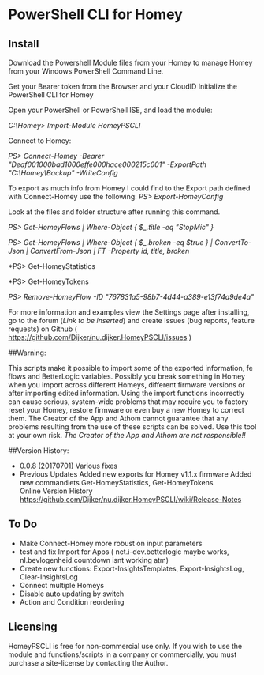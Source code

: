 # PowerShell CLI for Homey

## Install
Download the Powershell Module files from your Homey to manage Homey from your Windows PowerShell Command Line.

Get your Bearer token from the Browser and your CloudID
Initialize the PowerShell CLI for Homey

Open your PowerShell or PowerShell ISE, and load the module:

*C:\Homey>  Import-Module HomeyPSCLI*

Connect to Homey:

*PS> Connect-Homey -Bearer "Deaf001000bad1000effe000hace000215c001" -ExportPath "C:\Homey\Backup" -WriteConfig*

To export as much info from Homey I could find to the Export path defined with Connect-Homey use the following:
*PS> Export-HomeyConfig*

Look at the files and folder structure after running this command.

*PS> Get-HomeyFlows  | Where-Object { $_.title -eq "StopMic" }*

*PS> Get-HomeyFlows  | Where-Object { $_.broken -eq $true } | ConvertTo-Json |  ConvertFrom-Json | FT -Property id, title, broken*

*PS> Get-HomeyStatistics

*PS> Get-HomeyTokens

*PS> Remove-HomeyFlow  -ID  "767831a5-98b7-4d44-a389-e13f74a9de4a"*


For more information and examples view the Settings page after installing, go to the forum (*Link to be inserted*) and create Issues (bug reports, feature requests) on Github ( https://github.com/Dijker/nu.dijker.HomeyPSCLI/issues )  

##Warning:

This scripts make it possible to import some of the exported information, fe flows and BetterLogic variables. Possibly you break something in Homey when you import across different Homeys, different firmware versions or after importing edited information.
Using the import functions incorrectly can cause serious, system-wide problems that may require you to factory reset your Homey, restore firmware or even buy a new Homey to correct them. The Creator of the App and Athom cannot guarantee that any problems resulting from the use of these scripts can be solved. Use this tool at your own risk.
*The Creator of the App and Athom are not responsible!!*

##Version History:
* 0.0.8 (20170701)
  Various fixes
* Previous Updates
  Added new exports for Homey v1.1.x firmware
  Added new commandlets Get-HomeyStatistics, Get-HomeyTokens  
  Online Version History https://github.com/Dijker/nu.dijker.HomeyPSCLI/wiki/Release-Notes

## To Do
* Make Connect-Homey more robust on input parameters
* test and fix Import for Apps
	( net.i-dev.betterlogic maybe works, nl.bevlogenheid.countdown isnt working atm)
* Create new functions: Export-InsightsTemplates, Export-InsightsLog, Clear-InsightsLog
* Connect multiple Homeys
* Disable auto updating by switch
* Action and Condition reordering

## Licensing
HomeyPSCLI is free for non-commercial use only. If you wish to use the module and functions/scripts in a company or commercially, you must purchase a site-license by contacting the Author.
